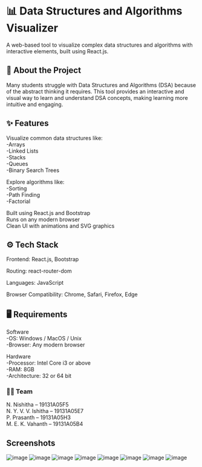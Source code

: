 # 📊 Data Structures and Algorithms Visualizer

A web-based tool to visualize complex data structures and algorithms with interactive elements, built using React.js.

## 🚀 About the Project

Many students struggle with Data Structures and Algorithms (DSA) because of the abstract thinking it requires. This tool provides an interactive and visual way to learn and understand DSA concepts, making learning more intuitive and engaging.

## ✨ Features

Visualize common data structures like: <br />
-Arrays <br />
-Linked Lists <br />
-Stacks <br />
-Queues <br />
-Binary Search Trees <br />

Explore algorithms like: <br />
-Sorting <br />
-Path Finding <br />
-Factorial <br />

Built using React.js and Bootstrap <br />
Runs on any modern browser <br />
Clean UI with animations and SVG graphics <br />

## ⚙️ Tech Stack
Frontend: React.js, Bootstrap 

Routing: react-router-dom

Languages: JavaScript

Browser Compatibility: Chrome, Safari, Firefox, Edge

## 🖥️ Requirements
Software <br />
-OS: Windows / MacOS / Unix <br />
-Browser: Any modern browser <br />

Hardware <br />
-Processor: Intel Core i3 or above <br />
-RAM: 8GB <br />
-Architecture: 32 or 64 bit <br />

### 👩‍💻 Team
N. Nishitha – 19131A05F5 <br />
N. Y. V. V. Ishitha – 19131A05E7 <br />
P. Prasanth – 19131A05H3 <br />
M. E. K. Vahanth – 19131A05B4 <br />

## Screenshots 
![image](https://github.com/user-attachments/assets/41840950-a34f-493a-b6b4-1d758d4b8a41)
![image](https://github.com/user-attachments/assets/3e7eaf05-2f89-4040-a62b-215897cf485c)
![image](https://github.com/user-attachments/assets/5c40301f-6f84-4864-a9fa-c108e43a35f7)
![image](https://github.com/user-attachments/assets/56e777bf-aced-4a5b-ac0f-649adb588cf1)
![image](https://github.com/user-attachments/assets/2583bfc7-316d-4716-9032-560fc827d74c)
![image](https://github.com/user-attachments/assets/1929f2e6-17c7-45cb-b1f7-629c8e18b8c6)
![image](https://github.com/user-attachments/assets/d326b2a0-def2-4ca4-a4f0-e594f1ca4a4d)
![image](https://github.com/user-attachments/assets/82a8a23f-2942-414b-ad79-069d1710377a)
